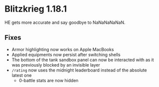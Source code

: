 # Blitzkrieg 1.18.1

HE gets more accurate and say goodbye to NaNaNaNaNaN.

## Fixes

- Armor highlighting now works on Apple MacBooks
- Applied equipments now persist after switching shells
- The bottom of the tank sandbox panel can now be interacted with as it was previously blocked by an invisible layer
- `/rating` now uses the midnight leaderboard instead of the absolute latest one
  - 0-battle stats are now hidden
